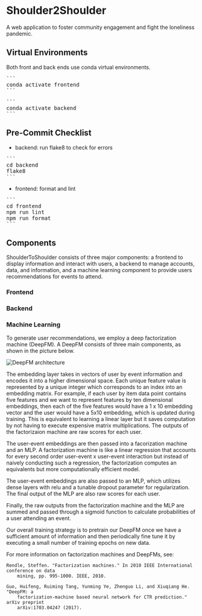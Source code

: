 # Shoulder2Shoulder

A web application to foster community engagement and fight the loneliness pandemic.

## Virtual Environments

Both front and back ends use conda virtual environments.

<pre>
```
conda activate frontend
```
</pre>

<pre>
```
conda activate backend
```
</pre>

## Pre-Commit Checklist

- backend: run flake8 to check for errors

<pre>
```
cd backend
flake8
```
</pre>

- frontend: format and lint

<pre>
```
cd frontend
npm run lint
npm run format
```
</pre>

## Components
ShoulderToShoulder consists of three major components: a frontend to display information and 
interact with users, a backend to manage accounts, data, and information, and a machine learning 
component to provide users recommendations for events to attend.

### Frontend

### Backend

### Machine Learning
To generate user recommendations, we employ a deep factorization machine (DeepFM). A DeepFM
consists of three main components, as shown in the picture below. 

![DeepFM architecture](https://d2l.ai/_images/rec-deepfm.svg)

The embedding layer takes in vectors of user by event information and encodes it into a higher
dimensional space. Each unique feature value is represented by a unique integer which corresponds
to an index into an embedding matrix. For example, if each user by item data point contains 
five features and we want to represent features by ten dimensional embeddings, then each of 
the five features would have a 1 x 10 embedding vector and the user would have a 5x10 embedding, 
which is updated during training. This is equivalent to learning a linear layer but it saves 
computation by not having to execute expensive matrix multiplications. The outputs of the 
factorizaion machine are raw scores for each user.

The user-event embeddings are then passed into a facorization machine and an MLP. A factorization 
machine is like a linear regression that accounts for every second order user-event x user-event 
interaction but instead of naively conducting such a regression, the factorization computes 
an equivalents but more computationally efficient model. 

The user-event embeddings are also passed to an MLP, which utilizes dense layers with relu and
a tunable dropout parameter for regularization. The final output of the MLP are also raw scores 
for each user.

Finally, the raw outputs from the factorization machine and the MLP are summed and passed 
through a sigmoid function to calculate probabilities of a user attending an event.

Our overall training strategy is to pretrain our DeepFM once we have a sufficient amount of 
information and then periodically fine tune it by executing a small number of training epochs
on new data.

For more information on factorization machines and DeepFMs, see:

    Rendle, Steffen. "Factorization machines." In 2010 IEEE International conference on data 
        mining, pp. 995-1000. IEEE, 2010.

    Guo, Huifeng, Ruiming Tang, Yunming Ye, Zhenguo Li, and Xiuqiang He. "DeepFM: a 
        factorization-machine based neural network for CTR prediction." arXiv preprint 
        arXiv:1703.04247 (2017).
